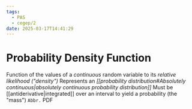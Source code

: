 ```yaml
---
tags:
  - PAS
  - cegep/2
date: 2025-03-17T14:41:29
---
```


# Probability Density Function

Function of the values of a *continuous* random variable to its *relative likelihood ("density")*
Represents an *[[probability distribution#Absolutely continuous|absolutely continuous probability distribution]]*
Must be [[antiderivative|integrated]] over an interval to yield a probability (the "mass")
`Abbr.` PDF